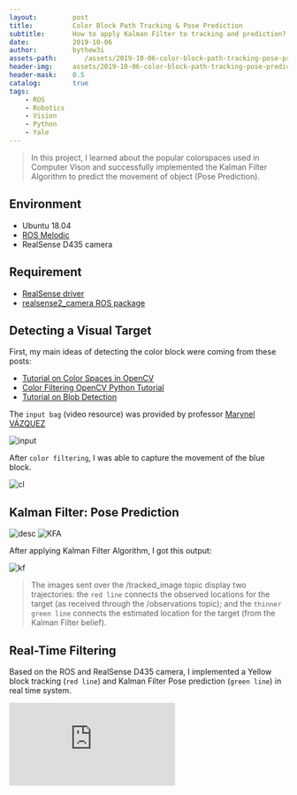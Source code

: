 ```yaml
---
layout:         post
title:          Color Block Path Tracking & Pose Prediction
subtitle:       How to apply Kalman Filter to tracking and prediction?
date:           2019-10-06
author:         bythew3i
assets-path:       /assets/2019-10-06-color-block-path-tracking-pose-prediction/
header-img:     assets/2019-10-06-color-block-path-tracking-pose-prediction/bg.gif
header-mask:    0.5
catalog:        true
tags:
    - ROS
    - Robotics
    - Vision
    - Python
    - Yale
---
```


> In this project, I learned about the popular colorspaces used in Computer Vison and successfully implemented the Kalman Filter Algorithm to predict the movement of object (Pose Prediction).

## Environment
- Ubuntu 18.04
- [ROS Melodic](http://wiki.ros.org/melodic/Installation/Ubuntu)
- RealSense D435 camera

## Requirement
- [RealSense driver](https://github.com/IntelRealSense/librealsense/blob/master/doc/distribution_linux.md)
- [realsense2_camera ROS package](https://github.com/IntelRealSense/realsense-ros)


## Detecting a Visual Target
First, my main ideas of detecting the color block were coming from these posts:
- [Tutorial on Color Spaces in OpenCV](https://www.learnopencv.com/color-spaces-in-opencv-cpp-python/)
- [Color Filtering OpenCV Python Tutorial](https://pythonprogramming.net/color-filter-python-opencv-tutorial/)
- [Tutorial on Blob Detection](https://www.learnopencv.com/blob-detection-using-opencv-python-c/)

The `input bag` (video resource) was provided by professor [Marynel VÁZQUEZ](http://www.marynel.net/)

![input]({{page.assets-path}}in.gif)

After `color filtering`, I was able to capture the movement of the blue block.

![cl]({{page.assets-path}}cl.gif)




## Kalman Filter: Pose Prediction


![desc]({{page.assets-path}}desc.png)
![KFA]({{page.assets-path}}KFA.jpeg)

After applying Kalman Filter Algorithm, I got this output:

![kf]({{page.assets-path}}kf.gif)

> The images sent over the /tracked_image topic display two trajectories: the `red line` connects the observed locations for the target (as received through the /observations topic); and the `thinner green line` connects the estimated location for the target (from the Kalman Filter belief).


## Real-Time Filtering
Based on the ROS and RealSense D435 camera, I implemented a Yellow block tracking (`red line`) and Kalman Filter Pose prediction (`green line`) in real time system.

<iframe src="https://www.youtube.com/embed/qhstN7fMYwk" frameborder="0" allow="accelerometer; autoplay; encrypted-media; gyroscope; picture-in-picture" allowfullscreen></iframe>

